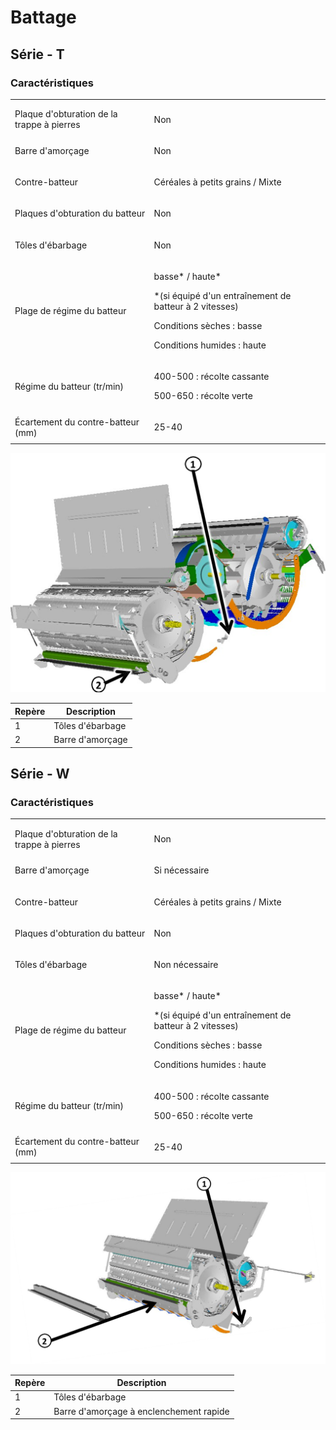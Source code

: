 # Battage

## Série - T

### Caractéristiques

<table>
  <tr>
    <th></th>
    <th></th>
  </tr>
  <tr>
    <td>Plaque d'obturation de la trappe à pierres</td>
    <td>
      <p>Non</p>
    </td>
  </tr>
  <tr>
    <td>Barre d'amorçage</td>
    <td>
      <p>Non</p>
    </td>
  </tr>
  <tr>
    <td>Contre-batteur</td>
    <td>
      <p>Céréales à petits grains / Mixte</p>
    </td>
  </tr>
  <tr>
    <td>Plaques d'obturation du batteur</td>
    <td>
      <p>Non</p>
    </td>
  </tr>
  <tr>
    <td>Tôles d'ébarbage</td>
    <td>
      <p>Non</p>
    </td>
  </tr>
  <tr>
    <td>Plage de régime du batteur</td>
    <td>
      <p>basse* / haute*</p>
      <p>*(si équipé d'un entraînement de batteur à 2 vitesses)</p>
      <p>Conditions sèches : basse</p>
      <p>Conditions humides : haute</p>
    </td>
  </tr>
  <tr>
    <td>Régime du batteur (tr/min)</td>
    <td>
      <p>400-500 : récolte cassante</p>
      <p>500-650 : récolte verte</p>
    </td>
  </tr>
  <tr>
    <td>Écartement du contre-batteur (mm)</td>
    <td>
      <p>25-40</p>
    </td>
  </tr>
</table>

![battage Série T](images/Image12.png)

| Repère                   | Description      |
|--------------------------|------------------|
| 1                        | Tôles d'ébarbage |
| 2                        | Barre d'amorçage |

## Série - W

### Caractéristiques

<table>
  <tr>
    <th></th>
    <th></th>
  </tr>
  <tr>
    <td>Plaque d'obturation de la trappe à pierres</td>
    <td>
      <p>Non</p>
    </td>
  </tr>
  <tr>
    <td>Barre d'amorçage</td>
    <td>
      <p>Si nécessaire</p>
    </td>
  </tr>
  <tr>
    <td>Contre-batteur</td>
    <td>
      <p>Céréales à petits grains / Mixte</p>
    </td>
  </tr>
  <tr>
    <td>Plaques d'obturation du batteur</td>
    <td>
      <p>Non</p>
    </td>
  </tr>
  <tr>
    <td>Tôles d'ébarbage</td>
    <td>
      <p>Non nécessaire</p>
    </td>
  </tr>
  <tr>
    <td>Plage de régime du batteur</td>
    <td>
      <p>basse* / haute*</p>
      <p>*(si équipé d'un entraînement de batteur à 2 vitesses)</p>
      <p>Conditions sèches : basse</p>
      <p>Conditions humides : haute</p>
    </td>
  </tr>
  <tr>
    <td>Régime du batteur (tr/min)</td>
    <td>
      <p>400-500 : récolte cassante</p>
      <p>500-650 : récolte verte</p>
    </td>
  </tr>
  <tr>
    <td>Écartement du contre-batteur (mm)</td>
    <td>
      <p>25-40</p>
    </td>
  </tr>
</table>

![battage Série W](images/Image13.png)

| Repère                   | Description                             |
|--------------------------|-----------------------------------------|
| 1                        | Tôles d'ébarbage                        |
| 2                        | Barre d'amorçage à enclenchement rapide |

